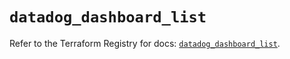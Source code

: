 # `datadog_dashboard_list`

Refer to the Terraform Registry for docs: [`datadog_dashboard_list`](https://registry.terraform.io/providers/datadog/datadog/3.57.0/docs/resources/dashboard_list).

